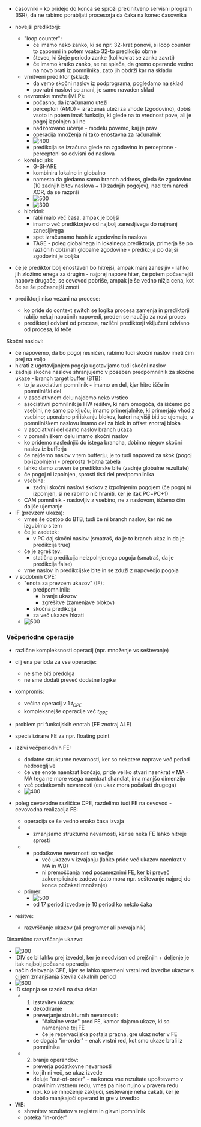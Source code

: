 - časovniki - ko pridejo do konca se sproži prekinitveno servisni program (ISR), da ne rabimo porabljati procesorja da čaka na konec časovnika

- novejši prediktorji:
	- "loop counter":
		- če imamo neko zanko, ki se npr. 32-krat ponovi, si loop counter to zapomni in potem vsako 32-to predikcijo obrne
		- števec, ki šteje periodo zanke (kolikokrat se zanka zavrti)
		- če imamo kratko zanko, se ne splača, da gremo operande vedno na novo brati iz pomnilnika, zato jih obdrži kar na skladu
	- vrnitveni prediktor (sklad):
		- da vemo skočni naslov iz podprograma, pogledamo na sklad
		- povratni naslovi so znani, je samo navaden sklad
	- nevronske mreže (MLP):
		- počasno, da izračunamo uteži
		- percepton (AMD) - izračunaš uteži za vhode (zgodovino), dobiš vsoto in potem imaš funkcijo, ki glede na to vrednost pove, ali je pogoj izpolnjen ali ne
		- nadzorovano učenje - modelu povemo, kaj je prav
		- operacija množenja ni tako enostavna za računalnik
		- ![400](../../Images2/Pasted%20image%2020241217121227.png)
		- predikcija se izračuna glede na zgodovino in perceptone - perceptoni so odvisni od naslova
	- korelacijski:
		- G-SHARE
		- kombinira lokalno in globalno
		- namesto da gledamo samo branch address, gleda še zgodovino (10 zadnjih bitov naslova + 10 zadnjih pogojev), nad tem naredi XOR, da se razprši
		- ![500](../../Images2/Pasted%20image%2020241217115223.png)
		- ![300](../../Images2/Pasted%20image%2020241217115320.png)
	- hibridni:
		- rabi malo več časa, ampak je boljši
		- imamo več prediktorjev od najbolj zanesljivega do najmanj zanesljivega
		- spet izračunamo hash iz zgodovine in naslova
		- TAGE - poleg globalnega in lokalnega prediktorja, primerja še po različnih dolžinah globalne zgodovine - predikcija po daljši zgodovini je boljša
- če je prediktor bolj enostaven bo hitrejši, ampak manj zanesljiv - lahko jih zložimo enega za drugim - najprej napove hiter, če potem počasnejši napove drugače, se cevovod pobriše, ampak je še vedno nižja cena, kot če se še počasnejši zmoti
- prediktorji niso vezani na procese:
	- ko pride do context switch se logika procesa zamenja in prediktorji rabijo nekaj napačnih napovedi, preden se naučijo za novi proces
	- prediktorji odvisni od procesa, različni prediktorji vključeni odvisno od procesa, ki teče

Skočni naslovi:
- če napovemo, da bo pogoj resničen, rabimo tudi skočni naslov imeti čim prej na voljo
- hkrati z ugotavljanjem pogoja ugotavljamo tudi skočni naslov
- zadnje skočne naslove shranjujemo v poseben predpomnilnik za skočne ukaze - branch target buffer (BTB):
	- to je asociativni pomnilnik - imamo en del, kjer hitro išče in pomnilniški del
	- v asociativnem delu najdemo neko vrstico
	- asociativni pomnilnik je HW rešitev, ki nam omogoča, da iščemo po vsebini, ne samo po ključu; imamo primerjalnike, ki primerjajo vhod z vsebino; uporabno pri iskanju blokov, kateri najvišji biti se ujemajo, v pomnilniškem naslovu imamo del za blok in offset znotraj bloka
	- v asociativni del damo naslov branch ukaza
	- v pomnilniškem delu imamo skočni naslov
	- ko pridemo naslednjič do istega brancha, dobimo njegov skočni naslov iz bufferja
	- če najdemo naslov v tem bufferju, je to tudi napoved za skok (pogoj bo izpolnjen) - preprosta 1-bitna tabela
	- lahko damo zraven še prediktorske bite (zadnje globalne rezultate)
	- če pogoj ni izpolnjen, sprosti tisti del predpomnilnika
	- vsebina:
		- zadnji skočni naslovi skokov z izpolnjenim pogojem (če pogoj ni izpolnjen, si ne rabimo nič hraniti, ker je itak PC=PC+1)
	- CAM pomnilnik - naslovljiv z vsebino, ne z naslovom, iščemo čim daljše ujemanje
- IF (prevzem ukaza):
	- vmes še dostop do BTB, tudi če ni branch naslov, ker nič ne izgubimo s tem
	- če je zadetek:
		- v PC daj skočni naslov (smatraš, da je to branch ukaz in da je predikcija true)
	- če je zgrešitev:
		- statična predikcija neizpolnjenega pogoja (smatraš, da je predikcija false)
	- vrne naslov in predikcijske bite in se zduži z napovedjo pogoja
- v sodobnih CPE:
	- "enota za prevzem ukazov" (IF):
		- predpomnilnik:
			- branje ukazov
			- zgrešitve (zamenjave blokov)
		- skočna predikcija
		- za več ukazov hkrati
	- ![500](../../Images2/Pasted%20image%2020241217123511.png)

### Večperiodne operacije

- različne kompleksnosti operacij (npr. množenje vs seštevanje)
- cilj ena perioda za vse operacije:
	- ne sme biti predolga
	- ne sme dodati preveč dodatne logike
- kompromis:
	- večina operacij v 1 $t_{CPE}$
	- kompleksnejše operacije več $t_{CPE}$
- problem pri funkcijskih enotah (FE znotraj ALE)
- specializirane FE za npr. floating point
- izzivi večperiodnih FE:
	- dodatne strukturne nevarnosti, ker so nekatere naprave več period nedosegljive
	- če vse enote naenkrat končajo, pride veliko stvari naenkrat v MA - MA tega ne more vsega naenkrat shandlat, ima manjšo dimenzijo
	- več podatkovnih nevarnosti (en ukaz mora počakati drugega)
	- ![400](../../Images2/Pasted%20image%2020241217124211.png)
- poleg cevovodne različice CPE, razdelimo tudi FE na cevovod - cevovodna realizacija FE:
	- operacija se še vedno enako časa izvaja
	- + zmanjšamo strukturne nevarnosti, ker se neka FE lahko hitreje sprosti
	- - podatkovne nevarnosti so večje:
		- več ukazov v izvajanju (lahko pride več ukazov naenkrat v MA in WB)
		- ni premoščanja med posameznimi FE, ker bi preveč zakompliciralo zadevo (zato mora npr. seštevanje najprej do konca počakati množenje)
	- primer:
		- ![500](../../Images2/Pasted%20image%2020241217124857.png)
		- od 17 period izvedbe je 10 period ko nekdo čaka

- rešitve:
	- razvrščanje ukazov (ali programer ali prevajalnik)

Dinamično razvrščanje ukazvo:
- ![300](../../Images2/Pasted%20image%2020241217125017.png)
- IDIV se bi lahko prej izvedel, ker je neodvisen od prejšnjih + deljenje je itak najbolj počasna operacija
- način delovanja CPE, kjer se lahko spremeni vrstni red izvedbe ukazov s ciljem zmanjšanja števila čakalnih period
- ![600](../../Images2/Pasted%20image%2020241217125740.png)
- ID stopnja se razdeli na dva dela:
	- 1. izstavitev ukaza:
		- dekodiranje
		- preverjanje strukturnih nevarnosti:
			- "čakalne vrste" pred FE, kamor dajamo ukaze, ki so namenjene tej FE
			- če je rezervacijska postaja prazna, gre ukaz noter v FE
		- se dogaja "in-order" - enak vrstni red, kot smo ukaze brali iz pomnilnika
	- 2. branje operandov:
		- preverja podatkovne nevarnosti
		- ko jih ni več, se ukaz izvede
		- deluje "out-of-order" - na koncu vse rezultate upoštevamo v pravilnim vrstnem redu, vmes pa niso nujno v pravem redu
		- npr. ko se množenje zaključi, seštevanje neha čakati, ker je dobilo manjkajoči operand in gre v izvedbo
- WB:
	- shranitev rezultatov v registre in glavni pomnilnik
	- poteka "in-order"